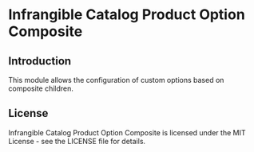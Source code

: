 # Infrangible Catalog Product Option Composite

## Introduction

This module allows the configuration of custom options based on composite children.

## License

Infrangible Catalog Product Option Composite is licensed under the MIT License - see the LICENSE file for details.
